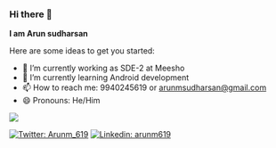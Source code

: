 ### Hi there 👋


**I am Arun sudharsan** 

Here are some ideas to get you started:

- 🔭 I’m currently working as SDE-2 at Meesho
- 🌱 I’m currently learning Android development
- 📫 How to reach me: 9940245619 or arunmsudharsan@gmail.com
- 😄 Pronouns: He/Him

<img src="https://github-readme-stats.vercel.app/api?username=arunm619&count_private=true">


[![Twitter: Arunm_619](https://img.shields.io/twitter/follow/arunm619?style=social)](https://twitter.com/arunm_619)
[![Linkedin: arunm619](https://img.shields.io/badge/-arunm619-blue?style=flat-square&logo=Linkedin&logoColor=white&link=https://www.linkedin.com/in/arunm619/)](https://www.linkedin.com/in/arunm619/)
